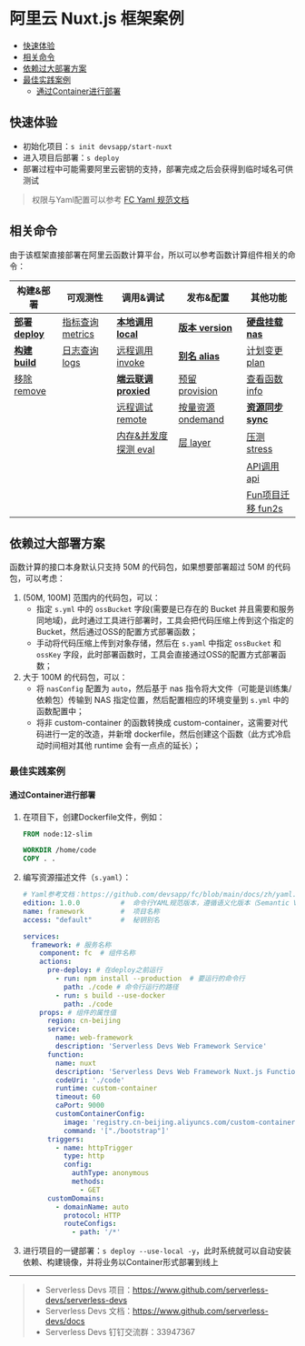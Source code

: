 # 阿里云 Nuxt.js 框架案例

- [快速体验](#快速体验)
- [相关命令](#相关命令)
- [依赖过大部署方案](#依赖过大部署方案)
- [最佳实践案例](#最佳实践案例)
    - [通过Container进行部署](#通过Container进行部署)

## 快速体验

- 初始化项目：`s init devsapp/start-nuxt`
- 进入项目后部署：`s deploy`
- 部署过程中可能需要阿里云密钥的支持，部署完成之后会获得到临时域名可供测试

> 权限与Yaml配置可以参考 [FC Yaml 规范文档](https://github.com/devsapp/fc/blob/main/docs/zh/yaml.md)

## 相关命令

由于该框架直接部署在阿里云函数计算平台，所以可以参考函数计算组件相关的命令：

| 构建&部署 | 可观测性 | 调用&调试 |  发布&配置  |  其他功能 |
| --- | --- | --- |--- | --- |
| [**部署 deploy**](https://github.com/devsapp/fc/blob/main/docs/zh/command/deploy.md)   | [指标查询 metrics](https://github.com/devsapp/fc/blob/main/docs/zh/command/metrics.md) | [**本地调用 local**](https://github.com/devsapp/fc/blob/main/docs/zh/command/local.md)      | [**版本 version**](https://github.com/devsapp/fc/blob/main/docs/zh/command/version.md)      | [**硬盘挂载 nas**](https://github.com/devsapp/fc/blob/main/docs/zh/command/nas.md) | 
| [**构建 build**](https://github.com/devsapp/fc/blob/main/docs/zh/command/build.md)     | [日志查询 logs](https://github.com/devsapp/fc/blob/main/docs/zh/command/logs.md)       | [远程调用 invoke](https://github.com/devsapp/fc/blob/main/docs/zh/command/invoke.md)    | [**别名 alias**](https://github.com/devsapp/fc/blob/main/docs/zh/command/alias.md)         | [计划变更 plan](https://github.com/devsapp/fc/blob/main/docs/zh/command/plan.md)  | 
| [移除 remove](https://github.com/devsapp/fc/blob/main/docs/zh/command/remove.md)   |                                              | [**端云联调 proxied**](https://github.com/devsapp/fc/blob/main/docs/zh/command/proxied.md) | [预留 provision](https://github.com/devsapp/fc/blob/main/docs/zh/command/provision.md)   | [查看函数 info](https://github.com/devsapp/fc/blob/main/docs/zh/command/info.md)  | 
|                                          |                                              | [远程调试 remote](https://github.com/devsapp/fc/blob/main/docs/zh/command/remote.md)    | [按量资源 ondemand](https://github.com/devsapp/fc/blob/main/docs/zh/command/ondemand.md) |[**资源同步 sync**](https://github.com/devsapp/fc/blob/main/docs/zh/command/sync.md)  | 
|                                          |                                              | [内存&并发度探测 eval](https://github.com/devsapp/fc/blob/main/docs/zh/command/eval.md)  | [层 layer](https://github.com/devsapp/fc/blob/main/docs/zh/command/layer.md) |      [压测 stress](https://github.com/devsapp/fc/blob/main/docs/zh/command/stress.md)               | 
|                                          |                                              |   |  | [API调用 api](https://github.com/devsapp/fc/blob/main/docs/zh/command/api.md)                     | 
|                                          |                                              |   |  |  [Fun项目迁移 fun2s](https://github.com/devsapp/fc/blob/main/docs/zh/command/fun2s.md)                   | 

## 依赖过大部署方案

函数计算的接口本身默认只支持 50M 的代码包，如果想要部署超过 50M 的代码包，可以考虑：

1. (50M, 100M] 范围内的代码包，可以：
    - 指定 `s.yml` 中的 `ossBucket` 字段(需要是已存在的 Bucket 并且需要和服务同地域)，此时通过工具进行部署时，工具会把代码压缩上传到这个指定的 Bucket，然后通过OSS的配置方式部署函数；
    - 手动将代码压缩上传到对象存储，然后在 `s.yaml` 中指定 `ossBucket` 和 `ossKey` 字段，此时部署函数时，工具会直接通过OSS的配置方式部署函数；
2. 大于 100M 的代码包，可以：
    - 将 `nasConfig` 配置为 `auto`，然后基于 nas 指令将大文件（可能是训练集/依赖包）传输到 NAS 指定位置，然后配置相应的环境变量到 `s.yml` 中的函数配置中；
    - 将非 custom-container 的函数转换成 custom-container，这需要对代码进行一定的改造，并新增 dockerfile，然后创建这个函数（此方式冷启动时间相对其他 runtime 会有一点点的延长）；
    
### 最佳实践案例

#### 通过Container进行部署

1. 在项目下，创建Dockerfile文件，例如：
    ```dockerfile
    FROM node:12-slim
    
    WORKDIR /home/code
    COPY . .
    ```
2. 编写资源描述文件（`s.yaml`）：
    ```yaml
    # Yaml参考文档：https://github.com/devsapp/fc/blob/main/docs/zh/yaml.md
    edition: 1.0.0          #  命令行YAML规范版本，遵循语义化版本（Semantic Versioning）规范
    name: framework         #  项目名称
    access: "default"       #  秘钥别名
    
    services:
      framework: # 服务名称
        component: fc  # 组件名称
        actions:
          pre-deploy: # 在deploy之前运行
            - run: npm install --production  # 要运行的命令行
              path: ./code # 命令行运行的路径
            - run: s build --use-docker
              path: ./code
        props: # 组件的属性值
          region: cn-beijing
          service:
            name: web-framework
            description: 'Serverless Devs Web Framework Service'
          function:
            name: nuxt
            description: 'Serverless Devs Web Framework Nuxt.js Function'
            codeUri: './code'
            runtime: custom-container
            timeout: 60
            caPort: 9000
            customContainerConfig:
              image: 'registry.cn-beijing.aliyuncs.com/custom-container/web-framework:0.0.1'
              command: '["./bootstrap"]'
          triggers:
            - name: httpTrigger
              type: http
              config:
                authType: anonymous
                methods:
                  - GET
          customDomains:
            - domainName: auto
              protocol: HTTP
              routeConfigs:
                - path: '/*'
    ```
3. 进行项目的一键部署：`s deploy --use-local -y`，此时系统就可以自动安装依赖、构建镜像，并将业务以Container形式部署到线上

-----

> - Serverless Devs 项目：https://www.github.com/serverless-devs/serverless-devs   
> - Serverless Devs 文档：https://www.github.com/serverless-devs/docs   
> - Serverless Devs 钉钉交流群：33947367    